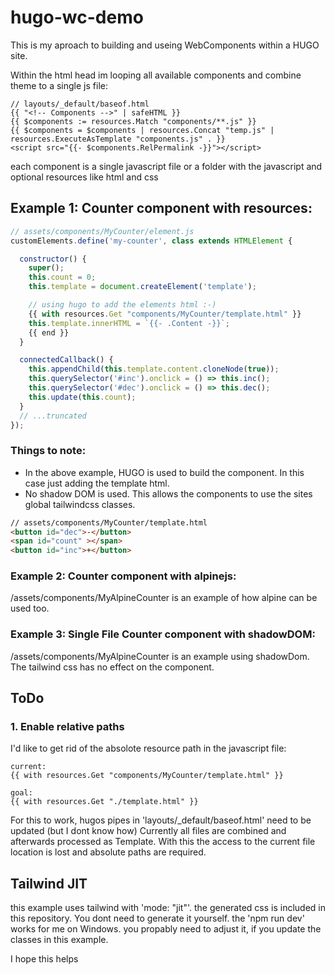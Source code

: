 # hugo-wc-demo
 
This is my aproach to building and useing WebComponents within a HUGO site.

Within the html head im looping all available components and combine theme to a single js file:

```
// layouts/_default/baseof.html
{{ "<!-- Components -->" | safeHTML }}
{{ $components := resources.Match "components/**.js" }}
{{ $components = $components | resources.Concat "temp.js" | resources.ExecuteAsTemplate "components.js" . }}
<script src="{{- $components.RelPermalink -}}"></script>
```

each component is a single javascript file or a folder with the javascript and optional resources like html and css

## Example 1: Counter component with resources:
```javascript
// assets/components/MyCounter/element.js
customElements.define('my-counter', class extends HTMLElement {

  constructor() {
    super();
    this.count = 0;
    this.template = document.createElement('template');

    // using hugo to add the elements html :-)
    {{ with resources.Get "components/MyCounter/template.html" }}
    this.template.innerHTML = `{{- .Content -}}`;
    {{ end }}
  }

  connectedCallback() {
    this.appendChild(this.template.content.cloneNode(true));
    this.querySelector('#inc').onclick = () => this.inc();
    this.querySelector('#dec').onclick = () => this.dec();
    this.update(this.count);
  }
  // ...truncated
});
```

### Things to note:
 - In the above example, HUGO is used to build the component. In this case just adding the template html.
 - No shadow DOM is used. This allows  the components to use the sites global tailwindcss classes.

```html
// assets/components/MyCounter/template.html
<button id="dec">-</button>
<span id="count" ></span>
<button id="inc">+</button>

```

### Example 2: Counter component with alpinejs:
/assets/components/MyAlpineCounter is an example of how alpine can be used too.

### Example 3: Single File Counter component with shadowDOM:
/assets/components/MyAlpineCounter is an example using shadowDom.
The tailwind css has no effect on the component.


## ToDo

### 1. Enable relative paths
I'd like to get rid of the absolote resource path in the javascript file:
```
current:
{{ with resources.Get "components/MyCounter/template.html" }}

goal:
{{ with resources.Get "./template.html" }}

```
For this to work, hugos pipes in 'layouts/_default/baseof.html' need to be updated (but I dont know how) Currently all files are combined and afterwards processed as Template. With this the access to the current file location is lost and absolute paths are required.


## Tailwind JIT
this example uses tailwind with 'mode: "jit"'. the generated css is included in this repository. You dont need to generate it yourself. the 'npm run dev' works for me on Windows. you propably need to adjust it, if you update the classes in this example.


I hope this helps